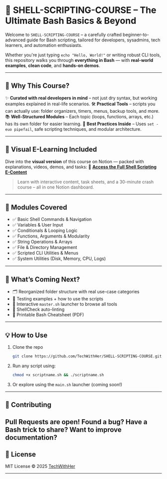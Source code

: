 # 🐚 SHELL-SCRIPTING-COURSE – The Ultimate Bash Basics & Beyond

Welcome to `SHELL-SCRIPTING-COURSE` – a carefully crafted beginner-to-advanced guide for Bash scripting, tailored for developers, sysadmins, tech learners, and automation enthusiasts.

Whether you're just typing `echo "Hello, World!"` or writing robust CLI tools, this repository walks you through **everything in Bash** — with **real-world examples**, **clean code**, and **hands-on demos**.

---

## 🚀 Why This Course?

✨ **Curated with real developers in mind** – not just dry syntax, but working examples explained in real-life scenarios.
🛠️ **Practical Tools** – scripts you can actually use: folder organizers, timers, menus, backup tools, and more.
📚 **Well-Structured Modules** – Each topic (loops, functions, arrays, etc.) has its own folder for easier learning.
🔐 **Best Practices Inside** – Uses `set -euo pipefail`, safe scripting techniques, and modular architecture.

---

## 🎥 Visual E-Learning Included

Dive into the **visual version** of this course on Notion — packed with explanations, videos, demos, and tasks:
📖 [**Access the Full Shell Scripting E-Content**](https://ambitious-yam-b71.notion.site/SHELL-SCRIPTING-COURSE-21bdf188b81e8054ad37f68dc96cfa26?source=copy_link)
> Learn with interactive content, task sheets, and a 30-minute crash course – all in one Notion dashboard.

---

## 📂 Modules Covered

* ✅ Basic Shell Commands & Navigation
* ✅ Variables & User Input
* ✅ Conditionals & Looping Logic
* ✅ Functions, Arguments & Modularity
* ✅ String Operations & Arrays
* ✅ File & Directory Management
* ✅ Scripted CLI Utilities & Menus
* ✅ System Utilities (Disk, Memory, CPU, Logs)

---

## 🔮 What’s Coming Next?

* 🗂️ Reorganized folder structure with real use-case categories
* 🧪 Testing examples + how to use the scripts
* 🧰 Interactive `master.sh` launcher to browse all tools
* 🧼 ShellCheck auto-linting
* 📄 Printable Bash Cheatsheet (PDF)

---

## 💡 How to Use

1. Clone the repo
   ```bash
   git clone https://github.com/TechWithHer/SHELL-SCRIPTING-COURSE.git
   ```
2. Run any script using:

   ```bash
   chmod +x scriptname.sh && ./scriptname.sh
   ```
3. Or explore using the `main.sh` launcher (coming soon!)

---

## 🤝 Contributing

Pull Requests are open!
Found a bug? Have a Bash trick to share? Want to improve documentation?
---

## 📜 License

MIT License © 2025 [TechWithHer](https://github.com/TechWithHer)

---

